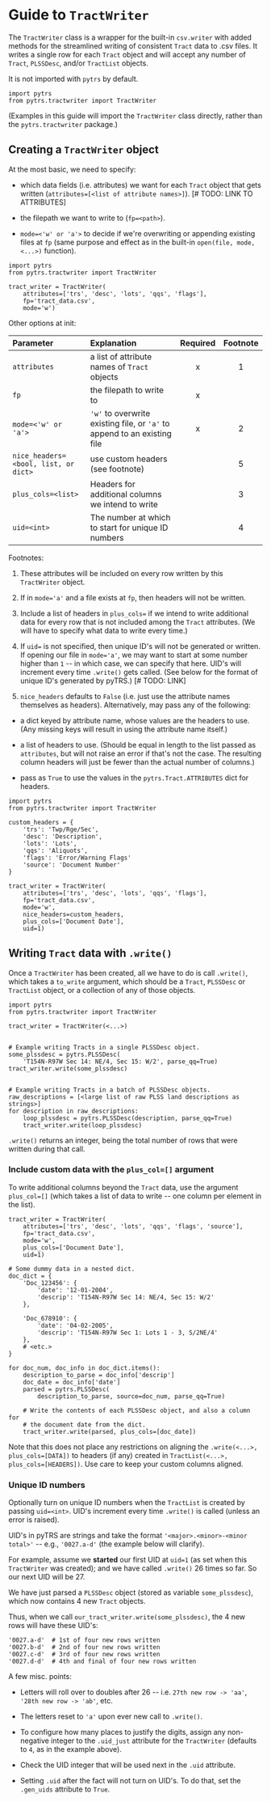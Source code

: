 # Guide to `TractWriter`

The `TractWriter` class is a wrapper for the built-in `csv.writer` with added methods for the streamlined writing of consistent `Tract` data to .csv files. It writes a single row for each `Tract` object and will accept any number of `Tract`, `PLSSDesc`, and/or `TractList` objects.

It is not imported with `pytrs` by default.

```
import pytrs
from pytrs.tractwriter import TractWriter
```

(Examples in this guide will import the `TractWriter` class directly, rather than the `pytrs.tractwriter` package.)

## Creating a `TractWriter` object

At the most basic, we need to specify:

 *  which data fields (i.e. attributes) we want for each `Tract` object that gets written (`attributes=[<list of attribute names>]`).  [# TODO: LINK TO ATTRIBUTES]
 
 * the filepath we want to write to (`fp=<path>`).
 
 * `mode=<'w' or 'a'>` to decide if we're overwriting or appending existing files at `fp` (same purpose and effect as in the built-in `open(file, mode, <...>)` function).
```
import pytrs
from pytrs.tractwriter import TractWriter

tract_writer = TractWriter(
    attributes=['trs', 'desc', 'lots', 'qqs', 'flags'],
    fp='tract_data.csv',
    mode='w')
```

Other options at init:

|Parameter              | Explanation                                                  | Required |Footnote |
|:----------------------|:---------------------------------------------------|:----------:|:-------:|
| `attributes` | a list of attribute names of `Tract` objects  | x | 1 |
| `fp`         | the filepath to write to | x | | 
| `mode=<'w' or 'a'>` | `'w'` to overwrite existing file, or `'a'` to append to an existing file | x | 2 |
| `nice_headers=<bool, list, or dict>` | use custom headers (see footnote)   | | 5 |
| `plus_cols=<list>` | Headers for additional columns we intend to write | | 3 |
| `uid=<int>`       | The number at which to start for unique ID numbers | | 4 |


Footnotes:
1) These attributes will be included on every row written by this `TractWriter` object.

2) If in `mode='a'` and a file exists at `fp`, then headers will not be written.

3) Include a list of headers in `plus_cols=` if we intend to write additional data for every row that is not included among the `Tract` attributes. (We will have to specify what data to write every time.)

4) If `uid=` is not specified, then unique ID's will not be generated or written. If opening our file in `mode='a'`, we may want to start at some number higher than `1` -- in which case, we can specify that here. UID's will increment every time `.write()` gets called. (See below for the format of unique ID's generated by pyTRS.)  [# TODO: LINK]

5) `nice_headers` defaults to `False` (i.e. just use the attribute names themselves as headers). Alternatively, may pass any of the following:

* a dict keyed by attribute name, whose values are the headers to use. (Any missing keys will result in using the attribute name itself.)

* a list of headers to use. (Should be equal in length to the list passed as ``attributes``, but will not raise an error if that's not the case. The resulting column headers will just be fewer than the actual number of columns.)

* pass as `True` to use the values in the `pytrs.Tract.ATTRIBUTES` dict for headers.

```
import pytrs
from pytrs.tractwriter import TractWriter

custom_headers = {
    'trs': 'Twp/Rge/Sec',
    'desc': 'Description',
    'lots': 'Lots',
    'qqs': 'Aliquots',
    'flags': 'Error/Warning Flags'
    'source': 'Document Number'
}

tract_writer = TractWriter(
    attributes=['trs', 'desc', 'lots', 'qqs', 'flags'],
    fp='tract_data.csv',
    mode='w',
    nice_headers=custom_headers,
    plus_cols=['Document Date'],
    uid=1)
```

## Writing `Tract` data with `.write()`

Once a `TractWriter` has been created, all we have to do is call `.write()`, which takes a `to_write` argument, which should be a `Tract`, `PLSSDesc` or `TractList` object, or a collection of any of those objects.

```
import pytrs
from pytrs.tractwriter import TractWriter

tract_writer = TractWriter(<...>)


# Example writing Tracts in a single PLSSDesc object.
some_plssdesc = pytrs.PLSSDesc(
    'T154N-R97W Sec 14: NE/4, Sec 15: W/2', parse_qq=True)
tract_writer.write(some_plssdesc)


# Example writing Tracts in a batch of PLSSDesc objects.
raw_descriptions = [<large list of raw PLSS land descriptions as strings>]
for description in raw_descriptions:
    loop_plssdesc = pytrs.PLSSDesc(description, parse_qq=True)
    tract_writer.write(loop_plssdesc)
```

`.write()` returns an integer, being the total number of rows that were written during that call.


### Include custom data with the `plus_col=[]` argument

To write additional columns beyond the `Tract` data, use the argument `plus_col=[]` (which takes a list of data to write -- one column per element in the list).

```
tract_writer = TractWriter(
    attributes=['trs', 'desc', 'lots', 'qqs', 'flags', 'source'],
    fp='tract_data.csv',
    mode='w',
    plus_cols=['Document Date'],
    uid=1)

# Some dummy data in a nested dict.
doc_dict = {
    'Doc_123456': {
        'date': '12-01-2004',
        'descrip': 'T154N-R97W Sec 14: NE/4, Sec 15: W/2'
    },
    
    'Doc_678910': {
        'date': '04-02-2005',
        'descrip': 'T154N-R97W Sec 1: Lots 1 - 3, S/2NE/4'
    },
    # <etc.>
}

for doc_num, doc_info in doc_dict.items():
    description_to_parse = doc_info['descrip']
    doc_date = doc_info['date']
    parsed = pytrs.PLSSDesc(
        description_to_parse, source=doc_num, parse_qq=True)
    
    # Write the contents of each PLSSDesc object, and also a column for
    # the document date from the dict.
    tract_writer.write(parsed, plus_cols=[doc_date])
```

Note that this does not place any restrictions on aligning the `.write(<...>, plus_cols=[DATA])` to headers (if any) created in `TractList(<...>, plus_cols=[HEADERS])`. Use care to keep your custom columns aligned.


### Unique ID numbers

Optionally turn on unique ID numbers when the `TractList` is created by passing `uid=<int>`. UID's increment every time `.write()` is called (unless an error is raised).

UID's in pyTRS are strings and take the format `'<major>.<minor>-<minor total>'` -- e.g., `'0027.a-d'` (the example below will clarify).

For example, assume we __started__ our first UID at `uid=1` (as set when this `TractWriter` was created); and we have called `.write()` 26 times so far. So our next UID will be 27.

We have just parsed a `PLSSDesc` object (stored as variable `some_plssdesc`), which now contains 4 new `Tract` objects.

Thus, when we call `our_tract_writer.write(some_plssdesc)`, the 4 new rows will have these UID's:
 ```
 '0027.a-d'  # 1st of four new rows written
 '0027.b-d'  # 2nd of four new rows written
 '0027.c-d'  # 3rd of four new rows written
 '0027.d-d'  # 4th and final of four new rows written
```

A few misc. points:
* Letters will roll over to doubles after 26 -- i.e. `27th new row -> 'aa'`, `'28th new row -> 'ab'`, etc.

* The letters reset to `'a'` upon ever new call to `.write()`.

* To configure how many places to justify the digits, assign any non-negative integer to the `.uid_just` attribute for the `TractWriter` (defaults to `4`, as in the example above).

* Check the UID integer that will be used next in the `.uid` attribute.

* Setting `.uid` after the fact will not turn on UID's. To do that, set the `.gen_uids` attribute to `True`.
